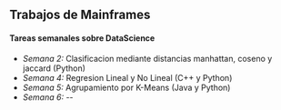 ## Trabajos de Mainframes

#### Tareas semanales sobre DataScience

* *Semana 2:* Clasificacion mediante distancias manhattan, coseno y jaccard (Python)
* *Semana 4:* Regresion Lineal y No Lineal (C++ y Python)
* *Semana 5:* Agrupamiento por K-Means (Java y Python)
* *Semana 6:* --